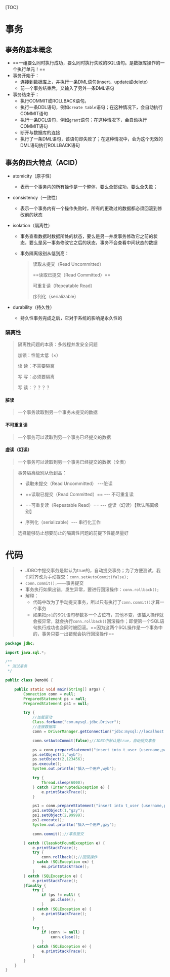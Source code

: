 [TOC]

# 事务

## 事务的基本概念

- ==一组要么同时执行成功，要么同时执行失败的SQL语句。是数据库操作的一个执行单元！==
- 事务开始于：
  - 连接到数据库上，并执行一条DML语句(insert、update或delete)
  - 前一个事务结束后，又输入了另外一条DML语句
- 事务结束于：
  - 执行COMMIT或ROLLBACK语句。
  - 执行一条DDL语句，例如`create table`语句；在这种情况下，会自动执行COMMIT语句
  - 执行一条DCL语句，例如`grant`语句；在这种情况下，会自动执行COMMIT语句
  - 断开与数据库的连接
  - 执行了一条DML语句，该语句却失败了；在这种情况中，会为这个无效的DML语句执行ROLLBACK语句

## 事务的四大特点（ACID）

- atomicity（原子性）

  - 表示一个事务内的所有操作是一个整体，要么全部成功，要么全失败；

- consistency（一致性）

  - 表示一个事务内有一个操作失败时，所有的更改过的数据都必须回滚到修改前的状态

- isolation（隔离性）

  - 事务查看数据时数据所处的状态，要么是另一并发事务修改它之前的状态，要么是另一事务修改它之后的状态，事务不会查看中间状态的数据

  - 事务隔离级别从低到高：

    > 读取未提交（Read Uncommitted）
    >
    > ==读取已提交（Read Committed）==
    >
    > 可重复读（Repeatable Read）
    >
    > 序列化（serializable）

- durability（持久性）

  - 持久性事务完成之后，它对于系统的影响是永久性的



### 隔离性

> 隔离性问题的本质：多线程并发安全问题
>
> 加锁：性能太低（×）
>
> 读 读：不需要隔离
>
> 写 写：必须要隔离
>
> 写 读：？？？？

#### 脏读

> 一个事务读取到另一个事务未提交的数据

#### 不可重复读

> 一个事务可以读取到另一个事务已经提交的数据

#### 虚读（幻读）

> 一个事务可以读取到另一个事务已经提交的数据（全表）



> 事务隔离级别从低到高：
>
> - 读取未提交（Read Uncommitted） ---脏读
>
>
> - ==读取已提交（Read Committed）== --- 不可重复读
>
> - ==可重复读（Repeatable Read）== --- 虚读（幻读）【默认隔离级别】
>
> - 序列化（serializable）--- 串行化工作
>
> 选择能够防止想要防止的隔离性问题的前提下性能尽量好





# 代码

> - JDBC中提交事务是默认为true的，自动提交事务；为了方便测试，我们将齐改为手动提交：`conn.setAutoCommit(false);`
> - `conn.commit();`——事务提交
> - 事务执行如果出错，发生异常，要进行回滚操作：`conn.rollback();`
> - 解释：
>   - 代码中改为了手动提交事务，所以只有执行了`conn.commit()`才算一个事务
>   - 如果把`ps1`的SQL语句参数多一个占位符，其他不变，该插入操作就会报异常，就会执行`conn.rollback()`回滚操作；即使第一个SQL语句执行成功也会同时被回滚。==因为这两个SQL操作是一个事务中的，事务只要一出错就会执行回滚操作==

```java
package jdbc;

import java.sql.*;

/**
 * 测试事务
 */

public class Demo06 {

    public static void main(String[] args) {
        Connection conn = null;
        PreparedStatement ps = null;
        PreparedStatement ps1 = null;

        try {
            //加载驱动
            Class.forName("com.mysql.jdbc.Driver");
            //连接数据库
            conn = DriverManager.getConnection("jdbc:mysql://localhost:3306/testjdbc?useSSL=false","root","123456");

            conn.setAutoCommit(false);//JDBC中默认是true，自动提交事务

            ps = conn.prepareStatement("insert into t_user (username,pwd) values (?,?)");
            ps.setObject(1,"wyb");
            ps.setObject(2,123456);
            ps.execute();
            System.out.println("插入一个用户,wyb");

            try {
                Thread.sleep(6000);
            } catch (InterruptedException e) {
                e.printStackTrace();
            }

            ps1 = conn.prepareStatement("insert into t_user (username,pwd) values (?,?)");
            ps1.setObject(1,"gzy");
            ps1.setObject(2,99999);
            ps1.execute();
            System.out.println("插入一个用户,gzy");

            conn.commit();//事务提交

        } catch (ClassNotFoundException e) {
            e.printStackTrace();
            try {
                conn.rollback();//回滚操作
            } catch (SQLException ex) {
                ex.printStackTrace();
            }
        } catch (SQLException e) {
            e.printStackTrace();
        }finally {
            try {
                if (ps != null) {
                    ps.close();
                }
            } catch (SQLException e) {
                e.printStackTrace();
            }

            try {
                if (conn != null) {
                    conn.close();
                }
            } catch (SQLException e) {
                e.printStackTrace();
            }
        }
    }
}
```

